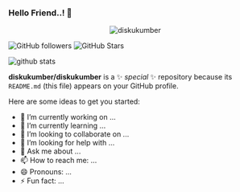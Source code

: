 ### Hello Friend..! 👋

<div>
<p align="center"><img src="https://komarev.com/ghpvc/?username=diskukumber" alt="diskukumber" /></p>
  
![GitHub followers](https://img.shields.io/github/followers/diskukumber?logo=GitHub&style=for-the-badge)
![GitHub Stars](https://img.shields.io/github/stars/diskukumber?logo=github&style=for-the-badge)
  
![github stats](https://github-readme-stats.vercel.app/api?username=diskukumber&show_icons=true&count_private=true&theme=radical&hide=stars)
  


  
**diskukumber/diskukumber** is a ✨ _special_ ✨ repository because its `README.md` (this file) appears on your GitHub profile.

Here are some ideas to get you started:

- 🔭 I’m currently working on ...
- 🌱 I’m currently learning ...
- 👯 I’m looking to collaborate on ...
- 🤔 I’m looking for help with ...
- 💬 Ask me about ...
- 📫 How to reach me: ...
- 😄 Pronouns: ...
- ⚡ Fun fact: ...
